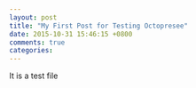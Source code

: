 ```yaml
---
layout: post
title: "My First Post for Testing Octopresee"
date: 2015-10-31 15:46:15 +0800
comments: true
categories: 
---
```


It is a test file